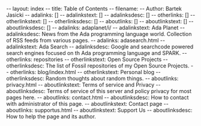 -- layout: index
-- title: Table of Contents
-- filename:
-- Author: Bartek Jasicki
-- adalinks: []
-- adalinkstext: []
-- adalinksdesc: []
-- otherlinks: []
-- otherlinkstext: []
-- otherlinksdesc: []
-- aboutlinks: []
-- aboutlinkstext: []
-- aboutlinksdesc: []
-- adalinks: adaplanet/i/
-- adalinkstext: Ada Planet
-- adalinksdesc: News from the Ada programming language world. Collection of RSS feeds from various pages.
-- adalinks: adasearch.html
-- adalinkstext: Ada Search
-- adalinksdesc: Google and searchcode powered search engines focused on th Ada programming language and SPARK.
-- otherlinks: repositories
-- otherlinkstext: Open Source Projects
-- otherlinksdesc: The list of Fossil repositories of my Open Source Projects.
-- otherlinks: blog/index.html
-- otherlinkstext: Personal blog
-- otherlinksdesc: Random thoughts about random things.
-- aboutlinks: privacy.html
-- aboutlinkstext: Terms of service and Privacy
-- aboutlinksdesc: Terms of service of this server and policy privacy for most pages here.
-- aboutlinks: contact.html
-- aboutlinksdesc: How to contact with administrator of this page.
-- aboutlinkstext: Contact page
-- aboutlinks: supportus.html
-- aboutlinkstext: Support Us
-- aboutlinksdesc: How to help the page and its author.
